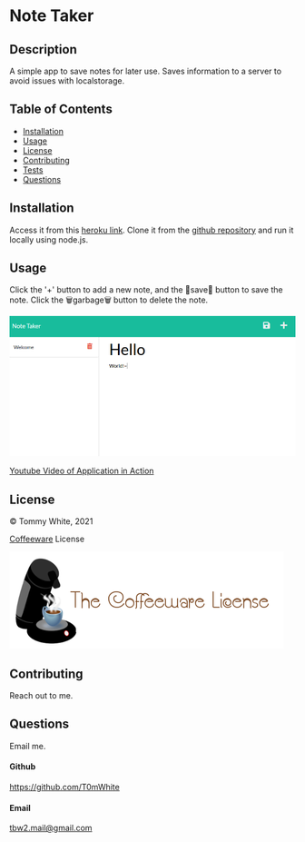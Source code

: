 # Note Taker

  ## Description
  
A simple app to save notes for later use. Saves information to a server to avoid issues with localstorage.
  
  ## Table of Contents
  
  - [Installation](#installation)
  - [Usage](#usage)
  - [License](#license)
  - [Contributing](#contributing)
  - [Tests](#tests)
  - [Questions](#questions)
  
  
  
  ## Installation
  
 Access it from this [heroku link](https://git.heroku.com/salty-badlands-08193.git). Clone it from the [github repository](https://github.com/T0mWhite/Note-Taker) and run it locally using node.js.
  
  ## Usage
  
Click the '+' button to add a new note, and the 💾save💾 button to save the note. Click the 🗑garbage🗑 button to delete the note.

![Example](./assets/Example.png)

[Youtube Video of Application in Action](https://youtu.be/L1EJCYBBJR0)

  ## License
© Tommy White, 2021

[Coffeeware](https://github.com/Sonic853/coffeeware-license)
     License

![License: Coffeeware](https://raw.githubusercontent.com/Sonic853/coffeeware-license/master/coffeeware-logo.png)
        
  
  ## Contributing
  
Reach out to me.
  
  ## Questions
  
Email me.
  
  #### Github
  
  https://github.com/T0mWhite
  
  #### Email
  
tbw2.mail@gmail.com
  
  
  



